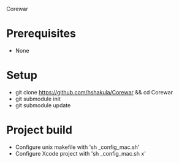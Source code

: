 Corewar

# Prerequisites

- None

# Setup

- git clone https://github.com/hshakula/Corewar && cd Corewar
- git submodule init
- git submodule update

# Project build

- Configure unix makefile with 'sh _config_mac.sh'
- Configure Xcode project with 'sh _config_mac.sh x'
